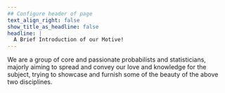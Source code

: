 ```yaml
---
## Configure header of page
text_align_right: false
show_title_as_headline: false
headline: |
  A Brief Introduction of our Motive!
---
```


<!-- this is a subheadline -->
We are a group of core and passionate probabilists and statisticians, majorly aiming to spread and convey our love and knowledge for the subject, trying to showcase and furnish some of the beauty of the above two disciplines.